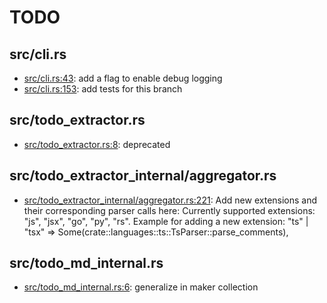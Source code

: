 # TODO
## src/cli.rs
* [src/cli.rs:43](src/cli.rs#L43): add a flag to enable debug logging
* [src/cli.rs:153](src/cli.rs#L153): add tests for this branch

## src/todo_extractor.rs
* [src/todo_extractor.rs:8](src/todo_extractor.rs#L8): deprecated

## src/todo_extractor_internal/aggregator.rs
* [src/todo_extractor_internal/aggregator.rs:221](src/todo_extractor_internal/aggregator.rs#L221): Add new extensions and their corresponding parser calls here: Currently supported extensions: "js", "jsx", "go", "py", "rs". Example for adding a new extension: "ts" | "tsx" => Some(crate::languages::ts::TsParser::parse_comments),

## src/todo_md_internal.rs
* [src/todo_md_internal.rs:6](src/todo_md_internal.rs#L6): generalize in maker collection
